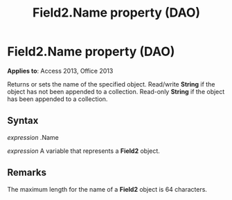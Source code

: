 ﻿---
title: Field2.Name property (DAO)
TOCTitle: Name Property
ms:assetid: 6f84ca11-4e7c-9573-5261-b67b91ba30dc
ms:mtpsurl: https://msdn.microsoft.com/library/Ff195585(v=office.15)
ms:contentKeyID: 48545536
ms.date: 09/18/2015
mtps_version: v=office.15
---

# Field2.Name property (DAO)


**Applies to**: Access 2013, Office 2013

Returns or sets the name of the specified object. Read/write **String** if the object has not been appended to a collection. Read-only **String** if the object has been appended to a collection.

## Syntax

*expression* .Name

*expression* A variable that represents a **Field2** object.

## Remarks

The maximum length for the name of a **Field2** object is 64 characters.

